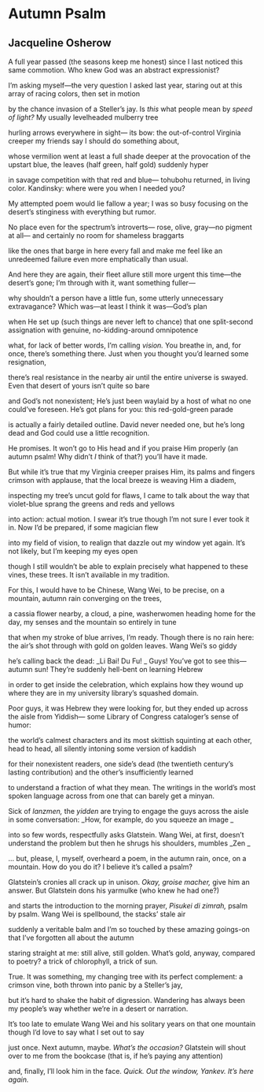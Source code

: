 # Autumn Psalm
## Jacqueline Osherow
A full year passed (the seasons keep me honest)
since I last noticed this same commotion.
Who knew God was an abstract expressionist?

I’m asking myself—the very question
I asked last year, staring out at this array
of racing colors, then set in motion

by the chance invasion of a Steller’s jay.
Is _this_ what people mean by _speed of light?_
My usually levelheaded mulberry tree

hurling arrows everywhere in sight—
its bow: the out-of-control Virginia creeper
my friends say I should do something about,

whose vermilion went at least a full shade deeper
at the provocation of the upstart blue,
the leaves (half green, half gold) suddenly hyper

in savage competition with that red and blue—
tohubohu returned, in living color.
Kandinsky: where were you when I needed you?

My attempted poem would lie fallow a year;
I was so busy focusing on the desert’s
stinginess with everything but rumor.

No place even for the spectrum’s introverts—
rose, olive, gray—no pigment at all—
and certainly no room for shameless braggarts

like the ones that barge in here every fall
and make me feel like an unredeemed failure
even more emphatically than usual.

And here they are again, their fleet allure
still more urgent this time—the desert’s gone;
I’m through with it, want something fuller—

why shouldn’t a person have a little fun,
some utterly unnecessary extravagance?
Which was—at least I think it was—God’s plan

when He set up (such things are never left to chance)
that one split-second assignation
with genuine, no-kidding-around omnipotence

what, for lack of better words, I’m calling _vision._
You breathe in, and, for once, there’s something there.
Just when you thought you’d learned some resignation,

there’s real resistance in the nearby air
until the entire universe is swayed.
Even that desert of yours isn’t quite so bare

and God’s not nonexistent; He’s just been waylaid
by a host of what no one could’ve foreseen.
He’s got plans for you: this red-gold-green parade

is actually a fairly detailed outline.
David never needed one, but he’s long dead
and God could use a little recognition.

He promises. It won’t go to His head
and if you praise Him properly (an autumn psalm!
Why didn’t _I_ think of that?) you’ll have it made.

But while it’s true that my Virginia creeper praises Him,
its palms and fingers crimson with applause,
that the local breeze is weaving Him a diadem,

inspecting my tree’s uncut gold for flaws,
I came to talk about the way that violet-blue
sprang the greens and reds and yellows

into action: actual motion. I swear it’s true
though I’m not sure I ever took it in.
Now I’d be prepared, if some magician flew

into my field of vision, to realign
that dazzle out my window yet again.
It’s not likely, but I’m keeping my eyes open

though I still wouldn’t be able to explain
precisely what happened to these vines, these trees.
It isn’t available in my tradition.

For this, I would have to be Chinese,
Wang Wei, to be precise, on a mountain,
autumn rain converging on the trees,

a cassia flower nearby, a cloud, a pine,
washerwomen heading home for the day,
my senses and the mountain so entirely in tune

that when my stroke of blue arrives, I’m ready.
Though there is no rain here: the air’s shot through
with gold on golden leaves. Wang Wei’s so giddy

he’s calling back the dead: _Li Bai! Du Fu!
_
Guys! You’ve got to see this—autumn sun!
They’re suddenly hell-bent on learning Hebrew

in order to get inside the celebration,
which explains how they wound up where they are
in my university library’s squashed domain.

Poor guys, it was Hebrew they were looking for,
but they ended up across the aisle from Yiddish—
some Library of Congress cataloger’s sense of humor:

the world’s calmest characters and its most skittish
squinting at each other, head to head,
all silently intoning some version of kaddish

for their nonexistent readers, one side’s dead
(the twentieth century’s lasting contribution)
and the other’s insufficiently learned

to understand a fraction of what they mean.
The writings in the world’s most spoken language
across from one that can barely get a minyan.

Sick of _lanzmen,_ the _yidden_ are trying to engage
the guys across the aisle in some conversation:
 _How, for example, do you squeeze an image
_

into so few words, respectfully asks Glatstein.
Wang Wei, at first, doesn’t understand the problem
but then he shrugs his shoulders, mumbles _Zen
_

... but, please, I, myself, overheard a poem,
in the autumn rain, once, on a mountain.
How do you do it? I believe it’s called a psalm?

Glatstein’s cronies all crack up in unison.
 _Okay, groise macher,_ give him an answer.
But Glatstein dons his yarmulke (who knew he had one?)

and starts the introduction to the morning prayer,
 _Pisukei di zimrah,_ psalm by psalm.
Wang Wei is spellbound, the stacks’ stale air

suddenly a veritable balm
and I’m so touched by these amazing goings-on
that I’ve forgotten all about the autumn

staring straight at me: still alive, still golden.
What’s gold, anyway, compared to poetry?
a trick of chlorophyll, a trick of sun.

True. It was something, my changing tree
with its perfect complement: a crimson vine,
both thrown into panic by a Steller’s jay,

but it’s hard to shake the habit of digression.
Wandering has always been my people’s way
whether we’re in a desert or narration.

It’s too late to emulate Wang Wei
and his solitary years on that one mountain
though I’d love to say what I set out to say

just once. Next autumn, maybe. _What’s the occasion?_
Glatstein will shout over to me from the bookcase
(that is, if he’s paying any attention)

and, finally, I’ll look him in the face.
 _Quick. Out the window, Yankev. It’s here again._